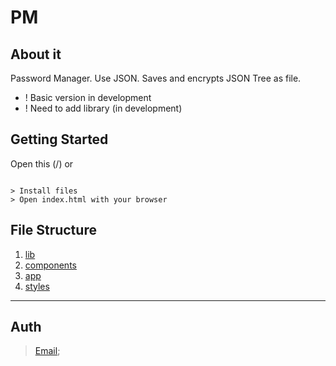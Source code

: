 # PM

## About it

Password Manager. Use JSON. Saves and encrypts JSON Tree as file.

- ! Basic version in development
- ! Need to add library (in development)

## Getting Started

Open this (/) or

```

> Install files
> Open index.html with your browser

```

## File Structure

1. [lib](lib/README.md)
2. [components](components/README.md)
3. [app](app/README.md)
4. [styles](styles/README.md)

---

## Auth

<!-- > [WebSite](https://a-p-i-s.github.io/a-p-i-s/); -->

> [Email](mailto:alexander.poz.ur@gmail.com);
